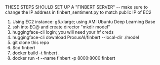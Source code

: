 THESE STEPS SHOULD SET UP A "FINBERT SERVER" -- make sure to change the IP address in finbert_sentiment.py to match public IP of EC2

1. Using EC2 instance: g5.xlarge; using AMI Ubuntu Deep Learning Base
2. ssh into EC@ and create director "mkdir model"
3. huggingface-cli login; you will need your hf creds
4. huggingface-cli download ProsusAI/finbert --local-dir ./model
5. git clone this repo
6. $cd finbert
7. docker build -t finbert .
8. docker run -t --name finbert -p 8000:8000 finbert
